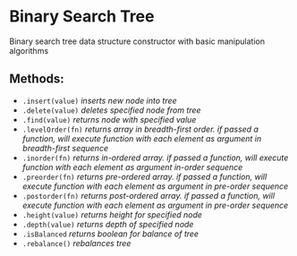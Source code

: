 # Binary Search Tree

Binary search tree data structure constructor with basic manipulation algorithms

## Methods:

-   `.insert(value)`  _inserts new node into tree_
-   `.delete(value)`  _deletes specified node from tree_
-   `.find(value)`  _returns node with specified value_
-   `.levelOrder(fn)`  _returns array in breadth-first order. if passed a function, will execute function with each element as argument in breadth-first sequence_
-   `.inorder(fn)`  _returns in-ordered array. if passed a function, will execute function with each element as argument in-order sequence_
-   `.preorder(fn)`  _returns pre-ordered array. if passed a function, will execute function with each element as argument in pre-order sequence_
-   `.postorder(fn)`  _returns post-ordered array. if passed a function, will execute function with each element as argument in pre-order sequence_
-   `.height(value)`  _returns height for specified node_
-   `.depth(value)` _returns depth of specified node_
-   `.isBalanced`  _returns boolean for balance of tree_
-   `.rebalance()`  _rebalances tree_
